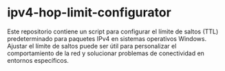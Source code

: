 # ipv4-hop-limit-configurator
Este repositorio contiene un script para configurar el límite de saltos (TTL) predeterminado para paquetes IPv4 en sistemas operativos Windows. Ajustar el límite de saltos puede ser útil para personalizar el comportamiento de la red y solucionar problemas de conectividad en entornos específicos.
